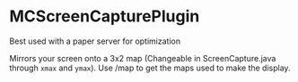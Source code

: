 # MCScreenCapturePlugin
Best used with a paper server for optimization

Mirrors your screen onto a 3x2 map (Changeable in ScreenCapture.java through `xmax` and `ymax`). Use /map to get the maps used to make the display.
